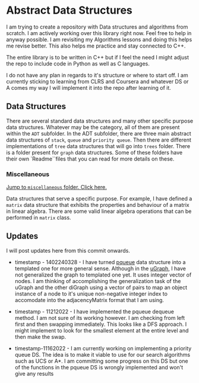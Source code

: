 # Abstract Data Structures

I am trying to create a repository with Data structures and algorithms from scratch. I am actively working over this library right now. Feel free to help in anyway possible. I am revisiting my Algorithms lessons and doing this helps me revise better. This also helps me practice and stay connected to C++.

The entire library is to be written in C++ but if I feel the need I might adjust the repo to include code in Python as well as C languages.

I do not have any plan in regards to it's structure or where to start off. I am currently sticking to learning from CLRS and Coursera and whatever DS or A comes my way I will implement it into the repo after learning of it.

## Data Structures
There are several standard data structures and many other specific purpose data structures. Whatever may be the category, all of them are present within the `ADT` subfolder.
In the ADT subfolder, there are three main abstract data structures of `stack`, `queue` and `priority queue`. Then there are different implementations of `tree` data structures that will go into `trees` folder. There is a folder present for `graph` data structures. Some of these folders have their own `Readme``files that you can read for more details on these.

### Miscellaneous

[Jump to `miscellaneous` folder. Click here.](./ADT/miscellaneous/)

Data structures that serve a specific purpose. For example, I have defined a `matrix` data structure that exhibits the properties and behaviour of a matrix in linear algebra. There are some valid linear algebra operations that can be performed in `matrix` class.



## Updates

I will post updates here from this commit onwards.
* timestamp - 1402240328 - I have turned [pqueue](./ADT/pqueue.h) data structure into a templated one for more general sense. Although in the [uGraph](./ADT/graph/ugraph.h), I have not generalized the graph to templated one yet. It uses integer vector of nodes. I am thinking of accomplishing the generalization task of the uGraph and the other diGraph using a vector of pairs to map an object instance of a node to it's unique non-negative integer index to accomodate into the adjacencyMatrix format that I am using.

* timestamp - 11212022 - I have implemented the pqueue dequeue method. I am not sure of its working however. I am checking from left first and then swapping immediately. This looks like a DFS approach. I might implement to look for the smallest element at the entire level and then make the swap.

* timestamp-11162022 - I am currently working on implementing a priority queue DS. The idea is to make it viable to use for our search algorithms such as UCS or A*. I am committing some progress on this DS but one of the functions in the pqueue DS is wrongly implemented and won't give any results
